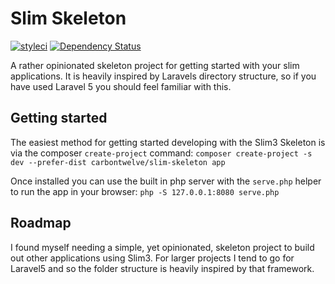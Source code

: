 # Slim Skeleton
[![styleci](https://styleci.io/repos/51846155/shield)](https://styleci.io/repos/51846155)
[![Dependency Status](https://www.versioneye.com/user/projects/56c4a26118b271003b3922aa/badge.svg?style=flat)](https://www.versioneye.com/user/projects/56c4a26118b271003b3922aa)

A rather opinionated skeleton project for getting started with your slim applications. It is heavily inspired by Laravels directory structure, so if you have used Laravel 5 you should feel familiar with this.

## Getting started
The easiest method for getting started developing with the Slim3 Skeleton is via the composer `create-project` command:
`composer create-project -s dev --prefer-dist carbontwelve/slim-skeleton app`

Once installed you can use the built in php server with the `serve.php` helper to run the app in your browser:
`php -S 127.0.0.1:8080 serve.php`

## Roadmap
I found myself needing a simple, yet opinionated, skeleton project to build out other applications using Slim3. For larger projects I tend to go for Laravel5 and so the folder structure is heavily inspired by that framework.
